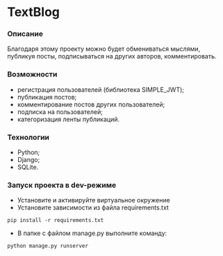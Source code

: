 # TextBlog
### Описание
Благодаря этому проекту можно будет обмениваться мыслями, публикуя посты, подписываться на других авторов, комментировать.
### Возможности
  * регистрация пользователей (библиотека SIMPLE_JWT);
  * публикация постов;
  * комментирование постов других пользователей;
  * подписка на пользователей;
  * категоризация ленты публикаций.
### Технологии
* Python;
* Django;
* SQLite.
### Запуск проекта в dev-режиме
- Установите и активируйте виртуальное окружение
- Установите зависимости из файла requirements.txt
```
pip install -r requirements.txt
``` 
- В папке с файлом manage.py выполните команду:
```
python manage.py runserver
```
